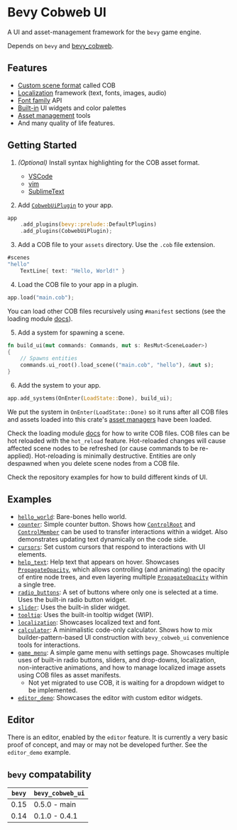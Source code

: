 # Bevy Cobweb UI

A UI and asset-management framework for the `bevy` game engine.

Depends on `bevy` and [bevy_cobweb](https://github.com/UkoeHB/bevy_cobweb).


## Features

- [Custom scene format](bevy_cobweb_ui::loading) called COB
- [Localization](bevy_cobweb_ui::localization) framework (text, fonts, images, audio)
- [Font family](bevy_cobweb_ui::prelude::FontRequest) API
- [Built-in](bevy_cobweb_ui::builtin) UI widgets and color palettes
- [Asset management](bevy_cobweb_ui::assets_ext) tools
- And many quality of life features.


## Getting Started

1. *(Optional)* Install syntax highlighting for the COB asset format.
    - [VSCode](https://github.com/UkoeHB/vscode-cob/)
    - [vim](https://github.com/UkoeHB/vim-cob/)
    - [SublimeText](https://github.com/UkoeHB/sublime-cob/)

2. Add [`CobwebUiPlugin`](bevy_cobweb_ui::prelude::CobwebUiPlugin) to your app.

```rust
app
    .add_plugins(bevy::prelude::DefaultPlugins)
    .add_plugins(CobwebUiPlugin);
```

3. Add a COB file to your `assets` directory. Use the `.cob` file extension.

```rust
#scenes
"hello"
    TextLine{ text: "Hello, World!" }
```

4. Load the COB file to your app in a plugin.

```rust
app.load("main.cob");
```

You can load other COB files recursively using `#manifest` sections (see the loading module [docs](bevy_cobweb_ui::loading)).

5. Add a system for spawning a scene.

```rust
fn build_ui(mut commands: Commands, mut s: ResMut<SceneLoader>)
{
    // Spawns entities
    commands.ui_root().load_scene(("main.cob", "hello"), &mut s);
}
```

6. Add the system to your app.

```rust
app.add_systems(OnEnter(LoadState::Done), build_ui);
```

We put the system in `OnEnter(LoadState::Done)` so it runs after all COB files and assets loaded into this crate's [asset managers](bevy_cobweb_ui::assets_ext) have been loaded.

Check the loading module [docs](bevy_cobweb_ui::loading) for how to write COB files. COB files can be hot reloaded with the `hot_reload` feature. Hot-reloaded changes will cause affected scene nodes to be refreshed (or cause commands to be re-applied). Hot-reloading is minimally destructive. Entities are only despawned when you delete scene nodes from a COB file.

Check the repository examples for how to build different kinds of UI.


## Examples

- [`hello_world`](https://github.com/UkoeHB/bevy_cobweb_ui/tree/master/examples/hello_world): Bare-bones hello world.
- [`counter`](https://github.com/UkoeHB/bevy_cobweb_ui/tree/master/examples/counter): Simple counter button. Shows how [`ControlRoot`](bevy_cobweb_ui::prelude::ControlRoot) and [`ControlMember`](bevy_cobweb_ui::prelude::ControlMember) can be used to transfer interactions within a widget. Also demonstrates updating text dynamically on the code side.
- [`cursors`](https://github.com/UkoeHB/bevy_cobweb_ui/tree/master/examples/cursors): Set custom cursors that respond to interactions with UI elements.
- [`help_text`](https://github.com/UkoeHB/bevy_cobweb_ui/tree/master/examples/help_text): Help text that appears on hover. Showcases [`PropagateOpacity`](bevy_cobweb_ui::prelude::PropagateOpacity), which allows controlling (and animating) the opacity of entire node trees, and even layering multiple [`PropagateOpacity`](bevy_cobweb_ui::prelude::PropagateOpacity) within a single tree.
- [`radio_buttons`](https://github.com/UkoeHB/bevy_cobweb_ui/tree/master/examples/radio_buttons): A set of buttons where only one is selected at a time. Uses the built-in radio button widget.
- [`slider`](https://github.com/UkoeHB/bevy_cobweb_ui/tree/master/examples/slider): Uses the built-in slider widget.
- [`tooltip`](https://github.com/UkoeHB/bevy_cobweb_ui/tree/master/examples/tooltip): Uses the built-in tooltip widget (WIP).
- [`localization`](https://github.com/UkoeHB/bevy_cobweb_ui/tree/master/examples/localization): Showcases localized text and font.
- [`calculator`](https://github.com/UkoeHB/bevy_cobweb_ui/tree/master/examples/calculator): A minimalistic code-only calculator. Shows how to mix builder-pattern-based UI construction with `bevy_cobweb_ui` convenience tools for interactions.
- [`game_menu`](https://github.com/UkoeHB/bevy_cobweb_ui/tree/master/examples/game_menu): A simple game menu with settings page. Showcases multiple uses of built-in radio buttons, sliders, and drop-downs, localization, non-interactive animations, and how to manage localized image assets using COB files as asset manifests.
    - Not yet migrated to use COB, it is waiting for a dropdown widget to be implemented.
- [`editor_demo`](https://github.com/UkoeHB/bevy_cobweb_ui/tree/master/examples/editor_demo): Showcases the editor with custom editor widgets.


## Editor

There is an editor, enabled by the `editor` feature. It is currently a very basic proof of concept, and may or may not be developed further. See the `editor_demo` example.


## `bevy` compatability

| `bevy` | `bevy_cobweb_ui` |
|-------|-------------------|
| 0.15  | 0.5.0 - main      |
| 0.14  | 0.1.0 - 0.4.1     |
